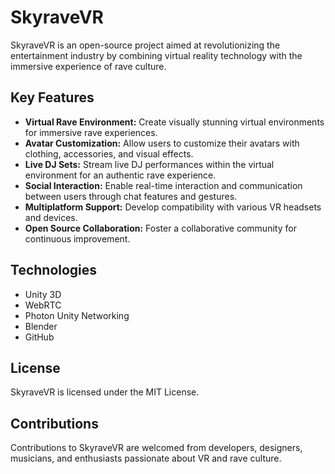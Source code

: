 # SkyraveVR

SkyraveVR is an open-source project aimed at revolutionizing the entertainment industry by combining virtual reality technology with the immersive experience of rave culture.

## Key Features
- **Virtual Rave Environment:** Create visually stunning virtual environments for immersive rave experiences.
- **Avatar Customization:** Allow users to customize their avatars with clothing, accessories, and visual effects.
- **Live DJ Sets:** Stream live DJ performances within the virtual environment for an authentic rave experience.
- **Social Interaction:** Enable real-time interaction and communication between users through chat features and gestures.
- **Multiplatform Support:** Develop compatibility with various VR headsets and devices.
- **Open Source Collaboration:** Foster a collaborative community for continuous improvement.

## Technologies
- Unity 3D
- WebRTC
- Photon Unity Networking
- Blender
- GitHub

## License
SkyraveVR is licensed under the MIT License.

## Contributions
Contributions to SkyraveVR are welcomed from developers, designers, musicians, and enthusiasts passionate about VR and rave culture.
